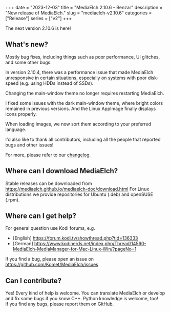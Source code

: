 +++
date = "2023-12-03"
title = "MediaElch 2.10.6 - Benzar"
description = "New release of MediaElch."
slug = "mediaelch-v2.10.6"
categories = ["Release"]
series = ["v2"]
+++

The next version 2.10.6 is here!


## What's new?

Mostly bug fixes, including things such as poor performance, UI glitches,
and some other bugs.

In version 2.10.4, there was a performance issue that made
MediaElch unresponsive in certain situations, especially on
systems with poor disk-speed (e.g. using HDDs instead of SSDs).

Changing the main-window theme no longer requires restarting MediaElch.

I fixed some issues with the dark main-window theme, where bright
colors remained in previous versions.  And the Linux AppImage finally
displays icons properly.

When loading images, we now sort them according to your preferred
language.

I'd also like to thank all contributors, including all the people
that reported bugs and other issues!

For more, please refer to our [changelog].


## Where can I download MediaElch?

Stable releases can be downloaded from <https://mediaelch.github.io/mediaelch-doc/download.html>
For Linux distributions we provide repositories for Ubuntu (.deb) and openSUSE (.rpm).

## Where can I get help?

For general question use Kodi forums, e.g.

  - [English] https://forum.kodi.tv/showthread.php?tid=136333
  - [German] https://www.kodinerds.net/index.php/Thread/14560-MediaElch-MediaManager-for-Mac-Linux-Win/?pageNo=1

If you find a bug, please open an issue on https://github.com/Komet/MediaElch/issues


## Can I contribute?

Yes! Every kind of help is welcome. You can translate MediaElch or develop and
fix some bugs if you know C++.  Python knowledge is welcome, too!  
If you find any bugs, please report them on GitHub.

[changelog]: https://mediaelch.github.io/mediaelch-doc/release-notes.html
